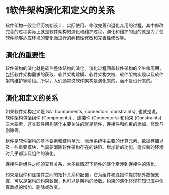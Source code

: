 # 1软件架构演化和定义的关系


软件架构一般会经历初始设计、实际使用、修改完善和退化弃用的过程，其中修改完善的过程实际上就是软件架构的演化和维护过程，演化和维护的目的就是为了使软件能够适应环境的变化而进行的纠错性修改和完善性修改等。

## 演化的重要性


软件架构的演化就是软件整体结构的演化，演化过程涵盖软件架构的全生命周期，包括软件架构需求的获取、软件架构建模、软件架构文档、软件架构实现以及软件架构维护等阶段。所以，人们通常说软件架构是演化来的，而不是设计来的。



## 演化和定义的关系


如果软件架构定义是 SA={components, connectors,  constraints}, 也就是说，软件架构包括组件 (Components) 、连接件 (Connectors) 和约束 (Constraints) 三大要素，这类软件架构演化主要关注的就是组件、连接件和约束的添加、修改与删除等。

组件是软件架构的基本要素和结构单元，表示系统中主要的计算元素、数据存储以及一些重要模块，当需要消除软件架构存在的缺陷、增加新的功能、适应新的环境时几乎都涉及组件的演化。

连接件是组件之间的交互关系，大多数情况下组件的演化牵涉到连接件的演化。

约束是组件和连接件之间的拓扑关系和配置，它为组件和连接件提供额外数据支撑，可以是架构的约束数据，也可以是架构的参数。约束的演化体现在知识库中仿真数据的增加、删除或改变。





















































